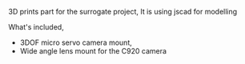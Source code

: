 3D prints part for the surrogate project,
It is using jscad for modelling

What's included,
<ul>
<li>3DOF micro servo camera mount,
<li>Wide angle lens mount for the C920 camera
</ul>